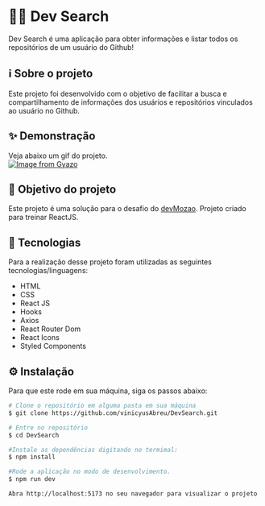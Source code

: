 # 🕵️‍♀️ Dev Search

Dev Search é uma aplicação para obter informações e listar todos os repositórios de um usuário do Github!

## ℹ Sobre o projeto

Este projeto foi desenvolvido com o objetivo de facilitar a busca e compartilhamento de informações dos usuários e repositórios vinculados ao usuário no Github.

## ✨ Demonstração

Veja abaixo um gif do projeto.</br>
[![Image from Gyazo](https://i.gyazo.com/ec25f23cda07e2307a59e03202e23d5b.gif)](https://gyazo.com/ec25f23cda07e2307a59e03202e23d5b)

## 🎯 Objetivo do projeto

Este projeto é uma solução para o desafio do [devMozao](https://github.com/devMozao/desafio-reactjs). Projeto criado para treinar ReactJS.

## 🤖 Tecnologias

Para a realização desse projeto foram utilizadas as seguintes tecnologias/linguagens:

- HTML
- CSS
- React JS
- Hooks
- Axios
- React Router Dom
- React Icons
- Styled Components

## ⚙️ Instalação

Para que este rode em sua máquina, siga os passos abaixo:

```bash
# Clone o repositório em alguma pasta em sua máquina
$ git clone https://github.com/vinicyusAbreu/DevSearch.git

# Entre no repositório
$ cd DevSearch

#Instale as dependências digitando no termimal:
$ npm install

#Rode a aplicação no modo de desenvolvimento.
$ npm run dev

Abra http://localhost:5173 no seu navegador para visualizar o projeto
```

